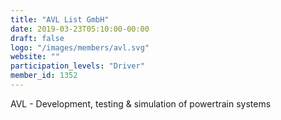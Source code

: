 ```yaml
---
title: "AVL List GmbH"
date: 2019-03-23T05:10:00-00:00
draft: false
logo: "/images/members/avl.svg"
website: ""
participation_levels: "Driver"
member_id: 1352
---
```


AVL - Development, testing &amp; simulation of powertrain systems
